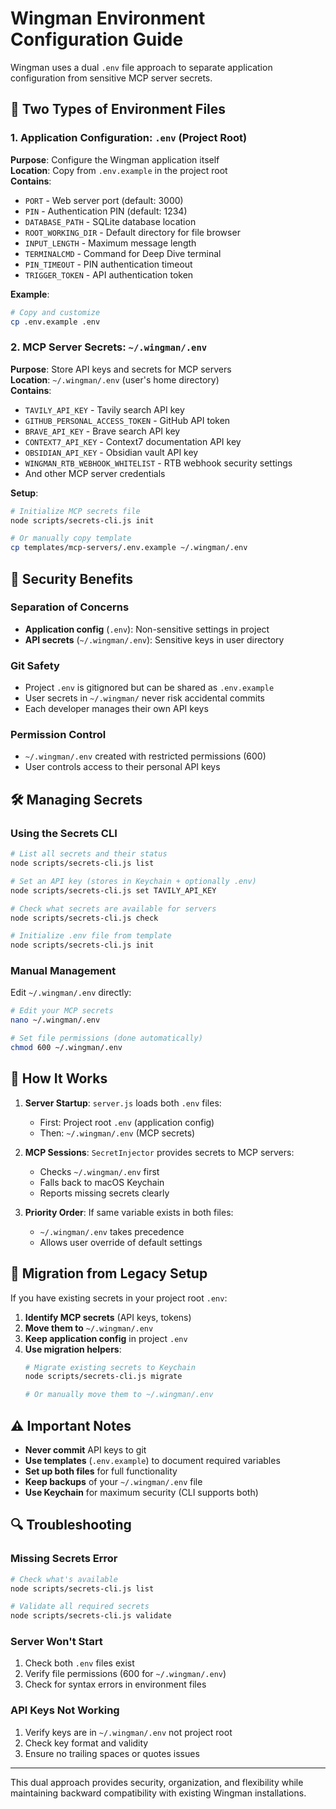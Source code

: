 # Wingman Environment Configuration Guide

Wingman uses a dual `.env` file approach to separate application configuration from sensitive MCP server secrets.

## 📁 Two Types of Environment Files

### 1. Application Configuration: `.env` (Project Root)
**Purpose**: Configure the Wingman application itself  
**Location**: Copy from `.env.example` in the project root  
**Contains**:
- `PORT` - Web server port (default: 3000)
- `PIN` - Authentication PIN (default: 1234) 
- `DATABASE_PATH` - SQLite database location
- `ROOT_WORKING_DIR` - Default directory for file browser
- `INPUT_LENGTH` - Maximum message length
- `TERMINALCMD` - Command for Deep Dive terminal
- `PIN_TIMEOUT` - PIN authentication timeout
- `TRIGGER_TOKEN` - API authentication token

**Example**:
```bash
# Copy and customize
cp .env.example .env
```

### 2. MCP Server Secrets: `~/.wingman/.env`
**Purpose**: Store API keys and secrets for MCP servers  
**Location**: `~/.wingman/.env` (user's home directory)  
**Contains**:
- `TAVILY_API_KEY` - Tavily search API key
- `GITHUB_PERSONAL_ACCESS_TOKEN` - GitHub API token
- `BRAVE_API_KEY` - Brave search API key
- `CONTEXT7_API_KEY` - Context7 documentation API key
- `OBSIDIAN_API_KEY` - Obsidian vault API key
- `WINGMAN_RTB_WEBHOOK_WHITELIST` - RTB webhook security settings
- And other MCP server credentials

**Setup**:
```bash
# Initialize MCP secrets file
node scripts/secrets-cli.js init

# Or manually copy template
cp templates/mcp-servers/.env.example ~/.wingman/.env
```

## 🔐 Security Benefits

### Separation of Concerns
- **Application config** (`.env`): Non-sensitive settings in project
- **API secrets** (`~/.wingman/.env`): Sensitive keys in user directory

### Git Safety
- Project `.env` is gitignored but can be shared as `.env.example`
- User secrets in `~/.wingman/` never risk accidental commits
- Each developer manages their own API keys

### Permission Control
- `~/.wingman/.env` created with restricted permissions (600)
- User controls access to their personal API keys

## 🛠️ Managing Secrets

### Using the Secrets CLI
```bash
# List all secrets and their status
node scripts/secrets-cli.js list

# Set an API key (stores in Keychain + optionally .env)
node scripts/secrets-cli.js set TAVILY_API_KEY

# Check what secrets are available for servers
node scripts/secrets-cli.js check

# Initialize .env file from template
node scripts/secrets-cli.js init
```

### Manual Management
Edit `~/.wingman/.env` directly:
```bash
# Edit your MCP secrets
nano ~/.wingman/.env

# Set file permissions (done automatically)
chmod 600 ~/.wingman/.env
```

## 🔄 How It Works

1. **Server Startup**: `server.js` loads both `.env` files:
   - First: Project root `.env` (application config)
   - Then: `~/.wingman/.env` (MCP secrets)

2. **MCP Sessions**: `SecretInjector` provides secrets to MCP servers:
   - Checks `~/.wingman/.env` first
   - Falls back to macOS Keychain
   - Reports missing secrets clearly

3. **Priority Order**: If same variable exists in both files:
   - `~/.wingman/.env` takes precedence
   - Allows user override of default settings

## 📝 Migration from Legacy Setup

If you have existing secrets in your project root `.env`:

1. **Identify MCP secrets** (API keys, tokens)
2. **Move them to** `~/.wingman/.env`
3. **Keep application config** in project `.env`
4. **Use migration helpers**:
   ```bash
   # Migrate existing secrets to Keychain
   node scripts/secrets-cli.js migrate
   
   # Or manually move them to ~/.wingman/.env
   ```

## ⚠️ Important Notes

- **Never commit** API keys to git
- **Use templates** (`.env.example`) to document required variables
- **Set up both files** for full functionality
- **Keep backups** of your `~/.wingman/.env` file
- **Use Keychain** for maximum security (CLI supports both)

## 🔍 Troubleshooting

### Missing Secrets Error
```bash
# Check what's available
node scripts/secrets-cli.js list

# Validate all required secrets
node scripts/secrets-cli.js validate
```

### Server Won't Start
1. Check both `.env` files exist
2. Verify file permissions (600 for `~/.wingman/.env`)  
3. Check for syntax errors in environment files

### API Keys Not Working
1. Verify keys are in `~/.wingman/.env` not project root
2. Check key format and validity
3. Ensure no trailing spaces or quotes issues

---

This dual approach provides security, organization, and flexibility while maintaining backward compatibility with existing Wingman installations.
